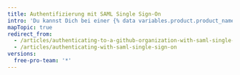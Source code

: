 ```yaml
---
title: Authentifizierung mit SAML Single Sign-On
intro: 'Du kannst Dich bei einer {% data variables.product.product_name %}-Organisation mit SAML Single Sign-On (SSO) authentifizieren und Deine aktiven Sitzungen anzeigen.'
mapTopic: true
redirect_from:
  - /articles/authenticating-to-a-github-organization-with-saml-single-sign-on/
  - /articles/authenticating-with-saml-single-sign-on
versions:
  free-pro-team: '*'
---
```


